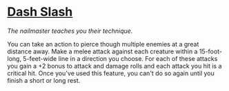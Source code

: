 # [Dash Slash](https://hollowknight.wiki/w/Dash_Slash)

*The nailmaster teaches you their technique.*

You can take an action to pierce though multiple enemies at a great distance away. Make a melee attack against each creature within a 15-foot-long, 5-feet-wide line in a direction you choose. For each of these attacks you gain a +2 bonus to attack and damage rolls and each attack you hit is a critical hit. Once you've used this feature, you can't do so again until you finish a short or long rest.
